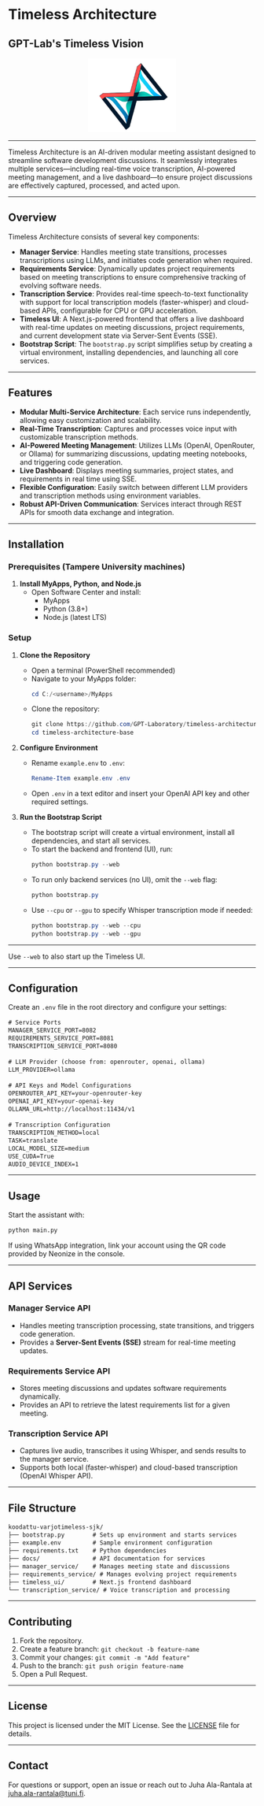 # Timeless Architecture

## GPT-Lab's Timeless Vision

<div align="center">
  <img src="timeless_ui/public/logo/timeless_logo-removebg.png" alt="Timeless Logo" height="150" />
</div>

---

Timeless Architecture is an AI-driven modular meeting assistant designed to streamline software development discussions. It seamlessly integrates multiple services—including real-time voice transcription, AI-powered meeting management, and a live dashboard—to ensure project discussions are effectively captured, processed, and acted upon.

---

## Overview

Timeless Architecture consists of several key components:

- **Manager Service**: Handles meeting state transitions, processes transcriptions using LLMs, and initiates code generation when required.
- **Requirements Service**: Dynamically updates project requirements based on meeting transcriptions to ensure comprehensive tracking of evolving software needs.
- **Transcription Service**: Provides real-time speech-to-text functionality with support for local transcription models (faster-whisper) and cloud-based APIs, configurable for CPU or GPU acceleration.
- **Timeless UI**: A Next.js-powered frontend that offers a live dashboard with real-time updates on meeting discussions, project requirements, and current development state via Server-Sent Events (SSE).
- **Bootstrap Script**: The `bootstrap.py` script simplifies setup by creating a virtual environment, installing dependencies, and launching all core services.

---

## Features

- **Modular Multi-Service Architecture**: Each service runs independently, allowing easy customization and scalability.
- **Real-Time Transcription**: Captures and processes voice input with customizable transcription methods.
- **AI-Powered Meeting Management**: Utilizes LLMs (OpenAI, OpenRouter, or Ollama) for summarizing discussions, updating meeting notebooks, and triggering code generation.
- **Live Dashboard**: Displays meeting summaries, project states, and requirements in real time using SSE.
- **Flexible Configuration**: Easily switch between different LLM providers and transcription methods using environment variables.
- **Robust API-Driven Communication**: Services interact through REST APIs for smooth data exchange and integration.

---

## Installation

### Prerequisites (Tampere University machines)

1. **Install MyApps, Python, and Node.js**
   - Open Software Center and install:
     - MyApps
     - Python (3.8+)
     - Node.js (latest LTS)

### Setup

1. **Clone the Repository**

   - Open a terminal (PowerShell recommended)
   - Navigate to your MyApps folder:
     ```powershell
     cd C:/<username>/MyApps
     ```
   - Clone the repository:
     ```powershell
     git clone https://github.com/GPT-Laboratory/timeless-architecture-base.git
     cd timeless-architecture-base
     ```

2. **Configure Environment**

   - Rename `example.env` to `.env`:
     ```powershell
     Rename-Item example.env .env
     ```
   - Open `.env` in a text editor and insert your OpenAI API key and other required settings.

3. **Run the Bootstrap Script**
   - The bootstrap script will create a virtual environment, install all dependencies, and start all services.
   - To start the backend and frontend (UI), run:
     ```powershell
     python bootstrap.py --web
     ```
   - To run only backend services (no UI), omit the `--web` flag:
     ```powershell
     python bootstrap.py
     ```
   - Use `--cpu` or `--gpu` to specify Whisper transcription mode if needed:
     ```powershell
     python bootstrap.py --web --cpu
     python bootstrap.py --web --gpu
     ```

---

Use `--web` to also start up the Timeless UI.

---

## Configuration

Create an `.env` file in the root directory and configure your settings:

```
# Service Ports
MANAGER_SERVICE_PORT=8082
REQUIREMENTS_SERVICE_PORT=8081
TRANSCRIPTION_SERVICE_PORT=8080

# LLM Provider (choose from: openrouter, openai, ollama)
LLM_PROVIDER=ollama

# API Keys and Model Configurations
OPENROUTER_API_KEY=your-openrouter-key
OPENAI_API_KEY=your-openai-key
OLLAMA_URL=http://localhost:11434/v1

# Transcription Configuration
TRANSCRIPTION_METHOD=local
TASK=translate
LOCAL_MODEL_SIZE=medium
USE_CUDA=True
AUDIO_DEVICE_INDEX=1
```

---

## Usage

Start the assistant with:

```bash
python main.py
```

If using WhatsApp integration, link your account using the QR code provided by Neonize in the console.

---

## API Services

### **Manager Service API**

- Handles meeting transcription processing, state transitions, and triggers code generation.
- Provides a **Server-Sent Events (SSE)** stream for real-time meeting updates.

### **Requirements Service API**

- Stores meeting discussions and updates software requirements dynamically.
- Provides an API to retrieve the latest requirements list for a given meeting.

### **Transcription Service API**

- Captures live audio, transcribes it using Whisper, and sends results to the manager service.
- Supports both local (faster-whisper) and cloud-based transcription (OpenAI Whisper API).

---

## File Structure

```
koodattu-varjotimeless-sjk/
├── bootstrap.py        # Sets up environment and starts services
├── example.env         # Sample environment configuration
├── requirements.txt    # Python dependencies
├── docs/               # API documentation for services
├── manager_service/    # Manages meeting state and discussions
├── requirements_service/ # Manages evolving project requirements
├── timeless_ui/        # Next.js frontend dashboard
└── transcription_service/ # Voice transcription and processing
```

---

## Contributing

1. Fork the repository.
2. Create a feature branch: `git checkout -b feature-name`
3. Commit your changes: `git commit -m "Add feature"`
4. Push to the branch: `git push origin feature-name`
5. Open a Pull Request.

---

## License

This project is licensed under the MIT License. See the [LICENSE](LICENSE) file for details.

---

## Contact

For questions or support, open an issue or reach out to Juha Ala-Rantala at [juha.ala-rantala@tuni.fi](mailto:juha.ala-rantala@tuni.fi).
